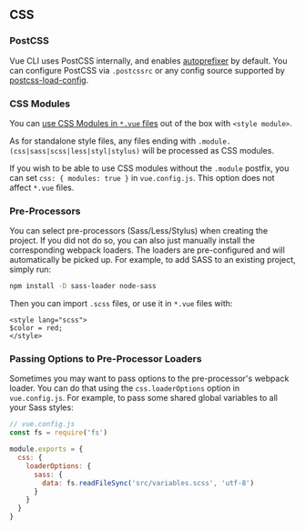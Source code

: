 ## CSS

### PostCSS

Vue CLI uses PostCSS internally, and enables [autoprefixer](https://github.com/postcss/autoprefixer) by default. You can configure PostCSS via `.postcssrc` or any config source supported by [postcss-load-config](https://github.com/michael-ciniawsky/postcss-load-config).

### CSS Modules

You can [use CSS Modules in `*.vue` files](https://vue-loader.vuejs.org/en/features/css-modules.html) out of the box with `<style module>`.

As for standalone style files, any files ending with `.module.(css|sass|scss|less|styl|stylus)` will be processed as CSS modules.

If you wish to be able to use CSS modules without the `.module` postfix, you can set `css: { modules: true }` in `vue.config.js`. This option does not affect `*.vue` files.

### Pre-Processors

You can select pre-processors (Sass/Less/Stylus) when creating the project. If you did not do so, you can also just manually install the corresponding webpack loaders. The loaders are pre-configured and will automatically be picked up. For example, to add SASS to an existing project, simply run:

``` sh
npm install -D sass-loader node-sass
```

Then you can import `.scss` files, or use it in `*.vue` files with:

``` vue
<style lang="scss">
$color = red;
</style>
```

### Passing Options to Pre-Processor Loaders

Sometimes you may want to pass options to the pre-processor's webpack loader. You can do that using the `css.loaderOptions` option in `vue.config.js`. For example, to pass some shared global variables to all your Sass styles:

``` js
// vue.config.js
const fs = require('fs')

module.exports = {
  css: {
    loaderOptions: {
      sass: {
        data: fs.readFileSync('src/variables.scss', 'utf-8')
      }
    }
  }
}
```
